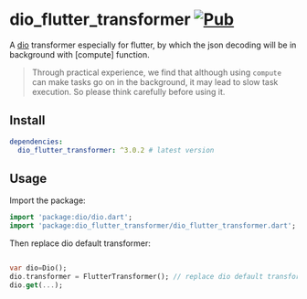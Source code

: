 # dio_flutter_transformer [![Pub](https://img.shields.io/pub/v/dio_flutter_transformer.svg?style=flat-square)](https://pub.dartlang.org/packages/dio_flutter_transformer)

A [dio](https://github.com/flutterchina/dio) transformer especially for flutter, by which the json decoding will be in background with [compute] function.

> Through practical experience, we find that although using `compute` can make tasks go on in the background, it may lead to slow task execution. So please think carefully before using it.


## Install

```yaml
dependencies:
  dio_flutter_transformer: ^3.0.2 # latest version
```

## Usage

Import the package:

```dart
import 'package:dio/dio.dart';
import 'package:dio_flutter_transformer/dio_flutter_transformer.dart';
```

Then replace dio default transformer: 

```dart

var dio=Dio();
dio.transformer = FlutterTransformer(); // replace dio default transformer
dio.get(...);
```

